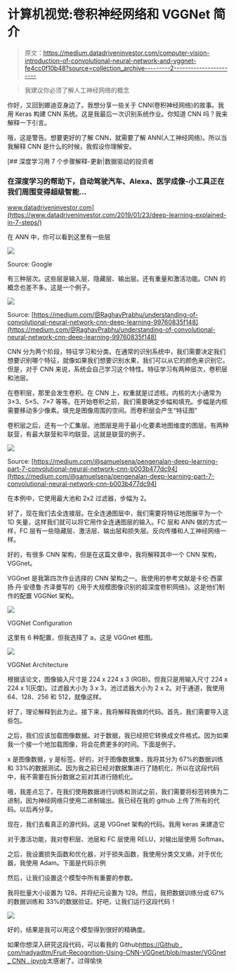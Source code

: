 # 计算机视觉:卷积神经网络和 VGGNet 简介

> 原文：<https://medium.datadriveninvestor.com/computer-vision-introduction-of-convolutional-neural-network-and-vggnet-fe4cc0f10b48?source=collection_archive---------2----------------------->

> 我建议你必须了解人工神经网络的概念

你好，又回到娜迪亚身边了。我想分享一些关于 CNN(卷积神经网络)的故事。我用 Keras 构建 CNN 系统。这是我最后一次识别系统作业。你知道 CNN 吗？我来解释一下引言。

哦，这是警告。想要更好的了解 CNN，就需要了解 ANN(人工神经网络)。所以当我解释 CNN 是什么的时候，我假设你理解安。

[](https://www.datadriveninvestor.com/2019/01/23/deep-learning-explained-in-7-steps/) [## 深度学习用 7 个步骤解释-更新|数据驱动的投资者

### 在深度学习的帮助下，自动驾驶汽车、Alexa、医学成像-小工具正在我们周围变得超级智能…

www.datadriveninvestor.com](https://www.datadriveninvestor.com/2019/01/23/deep-learning-explained-in-7-steps/) 

在 ANN 中，你可以看到这里有一些层

![](img/40dcca51e3d33b2e43327a1658bdec34.png)

Source: Google

有三种层次。这些层是输入层、隐藏层、输出层。还有重量和激活功能。CNN 的概念也差不多。这是一个例子。

![](img/d7428366564d55b5ac01e1d764427d48.png)

Source: [https://medium.com/@RaghavPrabhu/understanding-of-convolutional-neural-network-cnn-deep-learning-99760835f148](https://medium.com/@RaghavPrabhu/understanding-of-convolutional-neural-network-cnn-deep-learning-99760835f148)

CNN 分为两个阶段，特征学习和分类。在通常的识别系统中，我们需要决定我们想要识别哪个特征，就像如果我们想要识别水果，我们可以从它的颜色来识别它。但是，对于 CNN 来说，系统会自己学习这个特性。特征学习有两种层次，卷积层和池层。

在卷积层，那里会发生卷积。在 CNN 上，权重就是过滤核。内核的大小通常为 3×3、5×5、7×7 等等。在开始卷积之前，我们需要确定步幅和填充。步幅是内核需要移动多少像素。填充是图像周围的空间。而卷积层会产生“特征图”

卷积层之后，还有一个汇集层。池图层是用于最小化要素地图维度的图层。有两种联营，有最大联营和平均联营。这就是联营的例子。

![](img/b5e32206336ac4adf490c06f8ba4491b.png)

Source: [https://medium.com/@samuelsena/pengenalan-deep-learning-part-7-convolutional-neural-network-cnn-b003b477dc94](https://medium.com/@samuelsena/pengenalan-deep-learning-part-7-convolutional-neural-network-cnn-b003b477dc94)

在本例中，它使用最大池和 2x2 过滤器，步幅为 2。

好了，现在我们去全连接层。在全连通图层中，我们需要将特征地图展平为一个 1D 矢量，这样我们就可以将它用作全连通图层的输入。FC 层和 ANN 做的方式一样，FC 层有一些隐藏层、激活层、输出层和损失层。反向传播和人工神经网络一样。

好的，有很多 CNN 架构，但是在这篇文章中，我将解释其中一个 CNN 架构，VGGnet。

VGGnet 是我第四次作业选择的 CNN 架构之一。我使用的参考文献是卡伦·西蒙扬·丹·安德鲁·齐泽曼写的《用于大规模图像识别的超深度卷积网络》。这是他们制作的配置 VGGNet 架构。

![](img/c32d6668f24e2313b632c0b522548312.png)

VGGNet Configuration

这里有 6 种配置，但我选择了 a，这是 VGGnet 框图。

![](img/a528e530b91ddc0d0f3934ee64fd5afd.png)

VGGNet Architecture

根据该论文，图像输入尺寸是 224 x 224 x 3 (RGB)。但我只是用输入尺寸 224 x 224 x 1(灰度)。过滤器大小为 3 x 3，池过滤器大小为 2 x 2。对于通道，我使用 64、128、256 和 512，就像这样。

好了，理论解释到此为止。接下来，我将解释我做的代码。首先，我们需要导入这些包。

之后，我们应该加载图像数据。对于数据，我已经把它转换成文件格式。因为如果我一个接一个地加载图像，将会花费更多的时间。下面是例子。

x 是图像数据，y 是标签。好的，对于图像数据集，我将其分为 67%的数据训练和 33%的数据测试。因为我之前已经对数据集进行了随机化，所以在这段代码中，我不需要在拆分数据之前对其进行随机化。

哦，我差点忘了，在我们使用数据进行训练和测试之前，我们需要将标签转换为二进制，因为神经网络只使用二进制输出。我已经在我的 github 上传了所有的代码。以后再分享。

现在，我们去看真正的源代码。这是 VGGnet 架构的代码。我用 keras 来建造它

对于激活功能，我对卷积层、池层和 FC 层使用 RELU，对输出层使用 Softmax。

之后，我设置损失函数和优化器，对于损失函数，我使用分类交叉熵，对于优化器，我使用 Adam。下面是代码示例

然后，让我们设置这个模型中所有重要的参数。

我将批量大小设置为 128，并将纪元设置为 128。然后，我把数据训练分成 67%的数据训练和 33%的数据验证。好吧，让我们运行这段代码！

![](img/e9333cc4935e1d4bf5a1fb52ba6a1464.png)

好的，结果是我可以用这个模型得到很好的精确度。

如果你想深入研究这段代码，可以看我的 Github[https://Github . com/nadyadtm/Fruit-Recognition-Using-CNN-VGGnet/blob/master/VGGnet _ CNN . ipynb](https://github.com/nadyadtm/Fruit-Recognition-Using-CNN-VGGnet/blob/master/VGGnet_CNN.ipynb)太感谢了。过得愉快